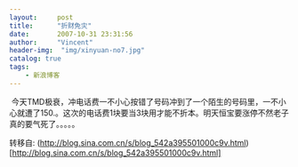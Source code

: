 ```yaml
---
layout:     post
title:      "折财免灾"
date:       2007-10-31 23:31:56
author:     "Vincent"
header-img:  "img/xinyuan-no7.jpg"
catalog: true
tags:
    - 新浪博客
---
```




 今天TMD极衰，冲电话费一不小心按错了号码冲到了一个陌生的号码里，一不小心就遭了150.。这次的电话费1块要当3块用才能不折本。明天恒宝要涨停不然老子真的要气死了。。。。。





转移自: (http://blog.sina.com.cn/s/blog_542a395501000c9v.html)[http://blog.sina.com.cn/s/blog_542a395501000c9v.html]